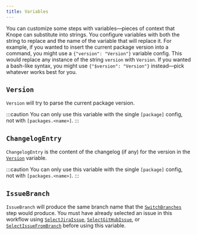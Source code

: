 ```yaml
---
title: Variables
---
```


You can customize some steps with variables—pieces of context that Knope can substitute into strings.
You configure variables with both the string to replace and the name of the variable that
will replace it. For example, if you wanted to insert the current package
version into a command, you might use a `{"version": "Version"}` variable config. This would replace any instance
of the string `version` with `Version`. If you wanted a bash-like syntax, you might use `{"$version": "Version"}`
instead—pick whatever works best for you.

## `Version`

`Version` will try to parse the current package version.

:::caution
You can only use this variable with the single `[package]` config, not with `[packages.<name>]`.
:::

## `ChangelogEntry`

`ChangelogEntry` is the content of the changelog (if any) for the version in the [`Version`](#version) variable.

:::caution
You can only use this variable with the single `[package]` config, not with `[packages.<name>]`.
:::

## `IssueBranch`

`IssueBranch` will produce the same branch name that the [`SwitchBranches`] step would produce. You must have already
selected an issue in this workflow using [`SelectJiraIssue`], [`SelectGitHubIssue`], or [`SelectIssueFromBranch`] before
using this variable.

[`SwitchBranches`]: /reference/config-file/steps/switch-branches
[`SelectJiraIssue`]: /reference/config-file/steps/select-jira-issue
[`SelectGitHubIssue`]: /reference/config-file/steps/select-github-issue
[`SelectIssueFromBranch`]: /reference/config-file/steps/select-issue-from-branch
